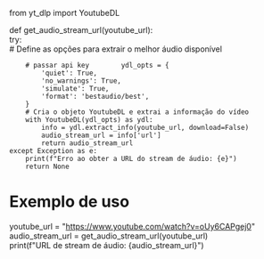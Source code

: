 from yt_dlp import YoutubeDL  
  
  
def get_audio_stream_url(youtube_url):  
    try:  
        # Define as opções para extrair o melhor áudio disponível  
  
        # passar api key        ydl_opts = {  
            'quiet': True,  
            'no_warnings': True,  
            'simulate': True,  
            'format': 'bestaudio/best',  
        }  
        # Cria o objeto YoutubeDL e extrai a informação do vídeo  
        with YoutubeDL(ydl_opts) as ydl:  
            info = ydl.extract_info(youtube_url, download=False)  
            audio_stream_url = info['url']  
            return audio_stream_url  
    except Exception as e:  
        print(f"Erro ao obter a URL do stream de áudio: {e}")  
        return None  
  
  
# Exemplo de uso  
youtube_url = "https://www.youtube.com/watch?v=oUy6CAPgej0"  
audio_stream_url = get_audio_stream_url(youtube_url)  
print(f"URL de stream de áudio: {audio_stream_url}")